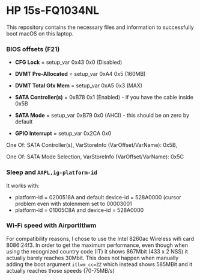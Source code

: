 # HP 15s-FQ1034NL
This repository contains the necessary files and information to successfully boot macOS on this laptop. 


 ### BIOS offsets (F21)
 
- **CFG Lock** = setup_var 0x43 0x0 (Disabled)
 
- **DVMT Pre-Allocated** = setup_var 0xA4 0x5 (160MB)
 
- **DVMT Total Gfx Mem** = setup_var 0xA5 0x3 (MAX)
 
- **SATA Controller(s)** = 0xB78 0x1 (Enabled) - if you have the cable inside 0x5B
 
- **SATA Mode** = setup_var 0xB79 0x0 (AHCI) - this should be on zero by default

- **GPIO Interrupt** = setup_var 0x2CA 0x0

One Of: SATA Controller(s), VarStoreInfo (VarOffset/VarName): 0x5B,

One Of: SATA Mode Selection, VarStoreInfo (VarOffset/VarName): 0x5C


 ### Sleep and `AAPL,ig-platform-id`
 
 It works with:
 - platform-id = 0200518A and default device-id = 528A0000 (cursor problem even with stolenmem set to 00003001
 - platform-id = 01005C8A and device-id = 528A0000


### Wi-Fi speed with AirportItlwm

For compatibility reasons, I chose to use the Intel 8260ac Wireless wifi card 8086:24f3. In order to get the maximum performance, even though when using the recognized country code (IT) it shows 867Mbit (433 x 2 NSS) it actually barely reaches 30Mbit. This does not happen when manually adding the boot argument `itlwm_cc=ZZ` which instead shows 585MBit and it actually reaches those speeds (70-75MB/s)

